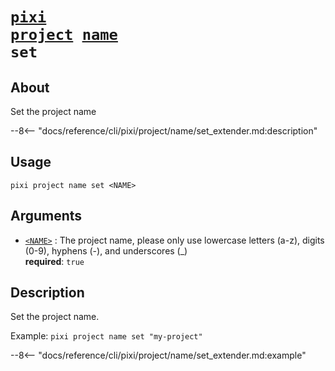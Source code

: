 <!--- This file is autogenerated. Do not edit manually! -->
# <code>[pixi](../../../pixi.md) [project](../../project.md) [name](../name.md) set</code>

## About
Set the project name

--8<-- "docs/reference/cli/pixi/project/name/set_extender.md:description"

## Usage
```
pixi project name set <NAME>
```

## Arguments
- <a id="arg-<NAME>" href="#arg-<NAME>">`<NAME>`</a>
:  The project name, please only use lowercase letters (a-z), digits (0-9), hyphens (-), and underscores (_)
<br>**required**: `true`

## Description
Set the project name.

Example: `pixi project name set "my-project"`


--8<-- "docs/reference/cli/pixi/project/name/set_extender.md:example"
